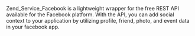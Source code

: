 Zend\_Service\_Facebook is a lightweight wrapper for the free REST API available for the Facebook platform.  With the API, you can add social context to your application by utilizing profile, friend, photo, and event data in your facebook app.